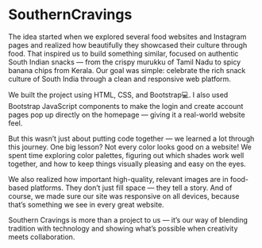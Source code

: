 # SouthernCravings
The idea started when we explored several food websites and Instagram pages and realized how beautifully they showcased their culture through food. That inspired us to build something similar, focused on authentic South Indian snacks — from the crispy murukku of Tamil Nadu to spicy banana chips from Kerala. Our goal was simple: celebrate the rich snack culture of South India through a clean and responsive web platform.

We built the project using HTML, CSS, and Bootstrap💻. I also used Bootstrap JavaScript components to make the login and create account pages pop up directly on the homepage — giving it a real-world website feel.

But this wasn’t just about putting code together — we learned a lot through this journey.
One big lesson? Not every color looks good on a website! We spent time exploring color palettes, figuring out which shades work well together, and how to keep things visually pleasing and easy on the eyes.

We also realized how important high-quality, relevant images are in food-based platforms. They don’t just fill space — they tell a story. And of course, we made sure our site was responsive on all devices, because that’s something we see in every great website.

Southern Cravings is more than a project to us — it’s our way of blending tradition with technology and showing what’s possible when creativity meets collaboration.
